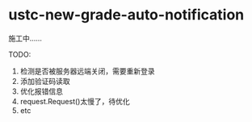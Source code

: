# ustc-new-grade-auto-notification

施工中……

TODO:

1. 检测是否被服务器远端关闭，需要重新登录
2. 添加验证码读取
3. 优化报错信息
4. request.Request()太慢了，待优化
5. etc
